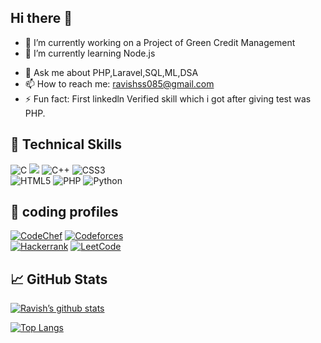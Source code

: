 ## Hi there 👋

<!--
**ravish12413/ravish12413** is a ✨ _special_ ✨ repository because its `README.md` (this file) appears on your GitHub profile.

Here are some ideas to get you started:

-->
- 🔭 I’m currently working on a Project of Green Credit Management
- 🌱 I’m currently learning Node.js
<!--   - 👯 I’m looking to collaborate on ...
- 🤔 I’m looking for help with ...  -->
- 💬 Ask me about PHP,Laravel,SQL,ML,DSA
- 📫 How to reach me: ravishss085@gmail.com
- ⚡ Fun fact: First linkedln Verified skill which i got after giving test was PHP.
  
## 💼 Technical Skills
![C](https://img.shields.io/badge/c-%2300599C.svg?style=for-the-badge&logo=c&logoColor=white)
![](https://img.shields.io/badge/Code-JavaScript-informational?style=flat&logo=JavaScript&color=F7DF1E)
![C++](https://img.shields.io/badge/c++-%2300599C.svg?style=for-the-badge&logo=c%2B%2B&logoColor=white)
![CSS3](https://img.shields.io/badge/css3-%231572B6.svg?style=for-the-badge&logo=css3&logoColor=white)<br>
![HTML5](https://img.shields.io/badge/html5-%23E34F26.svg?style=for-the-badge&logo=html5&logoColor=white)
![PHP](https://img.shields.io/badge/php-%23777BB4.svg?style=for-the-badge&logo=php&logoColor=white)
![Python](https://img.shields.io/badge/python-3670A0?style=for-the-badge&logo=python&logoColor=ffdd54)
## 💼 coding profiles
[![CodeChef](https://img.shields.io/badge/CodeChef-%23964B00.svg?style=for-the-badge&logo=CodeChef&logoColor=white)](https://www.codechef.com/users/ravish124131)
[![Codeforces](https://img.shields.io/badge/Codeforces-445f9d?style=for-the-badge&logo=Codeforces&logoColor=white)](https://codeforces.com/profile/ravish12413) <br>
[![Hackerrank](https://img.shields.io/badge/-Hackerrank-2EC866?style=for-the-badge&logo=HackerRank&logoColor=white)](https://www.hackerrank.com/profile/Ravish12413)
[![LeetCode](https://img.shields.io/badge/LeetCode-000000?style=for-the-badge&logo=LeetCode&logoColor=#d16c06)](https://leetcode.com/u/ravish12413/)

## 📈 GitHub Stats
[![Ravish’s github stats](https://github-readme-stats.vercel.app/api?username=ravish12413)](https://github.com/ravish12413)

[![Top Langs](https://github-readme-stats.vercel.app/api/top-langs/?username=ravish12413&layout=compact)](https://github.com/ravish12413)

